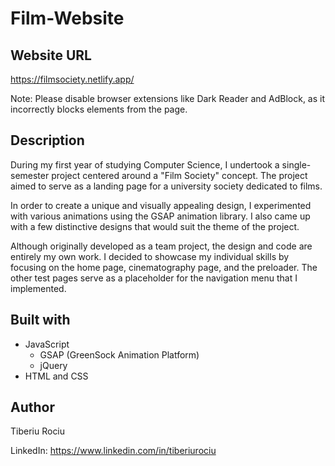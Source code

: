 # Film-Website

## Website URL
https://filmsociety.netlify.app/

Note: Please disable browser extensions like Dark Reader and AdBlock, as it incorrectly blocks elements from the page. 

## Description

During my first year of studying Computer Science, I undertook a single-semester project centered around a "Film Society" concept. The project aimed to serve as a landing page for a university society dedicated to films.

In order to create a unique and visually appealing design, I experimented with various animations using the GSAP animation library. I also came up with a few distinctive designs that would suit the theme of the project.

Although originally developed as a team project, the design and code are entirely my own work. I decided to showcase my individual skills by focusing on the home page, cinematography page, and the preloader. The other test pages serve as a placeholder for the navigation menu that I implemented.

## Built with

- JavaScript
    - GSAP (GreenSock Animation Platform)
    - jQuery
- HTML and CSS
    
## Author
Tiberiu Rociu

LinkedIn: https://www.linkedin.com/in/tiberiurociu
